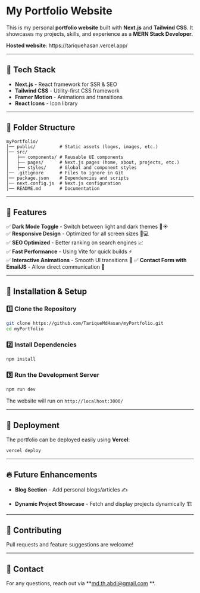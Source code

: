 # My Portfolio Website

This is my personal **portfolio website** built with **Next.js** and **Tailwind CSS**. It showcases my projects, skills, and experience as a **MERN Stack Developer**.



**Hosted website**: https\://tariquehasan.vercel.app/

---

## 🚀 Tech Stack

- **Next.js** - React framework for SSR & SEO
- **Tailwind CSS** - Utility-first CSS framework
- **Framer Motion** - Animations and transitions
- **React Icons** - Icon library

---

## 📂 Folder Structure

```
myPortfolio/
│── public/         # Static assets (logos, images, etc.)
│── src/
│   ├── components/ # Reusable UI components
│   ├── pages/      # Next.js pages (home, about, projects, etc.)
│   ├── styles/     # Global and component styles
│── .gitignore      # Files to ignore in Git
│── package.json    # Dependencies and scripts
│── next.config.js  # Next.js configuration
│── README.md       # Documentation
```

---

## 🌟 Features

✅ **Dark Mode Toggle** - Switch between light and dark themes 🌙☀️\
✅ **Responsive Design** - Optimized for all screen sizes 📱💻\
✅ **SEO Optimized** - Better ranking on search engines 📈\
✅ **Fast Performance** - Using Vite for quick builds ⚡\
✅ **Interactive Animations** - Smooth UI transitions 🎨
✅ **Contact Form with EmailJS** - Allow direct communication 📧

---

## 🚀 Installation & Setup

### 1️⃣ Clone the Repository

```bash
git clone https://github.com/TariqueMdHasan/myPortfolio.git
cd myPortfolio
```

### 2️⃣ Install Dependencies

```bash
npm install
```

### 3️⃣ Run the Development Server

```bash
npm run dev
```

The website will run on `http://localhost:3000/`

---

## 📌 Deployment

The portfolio can be deployed easily using **Vercel**:

```bash
vercel deploy
```

---

## 🔥 Future Enhancements

- **Blog Section** - Add personal blogs/articles ✍️

- **Dynamic Project Showcase** - Fetch and display projects dynamically 🏗️

---

## 🤝 Contributing

Pull requests and feature suggestions are welcome!

---

## 📨 Contact

For any questions, reach out via \*\*[md.th.abdi@gmail.com](mailto\:md.th.abdi@gmail.com) \*\*.

